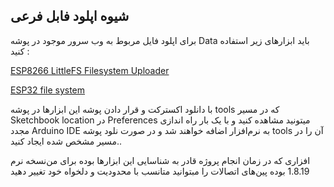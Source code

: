 ## شیوه اپلود فابل فرعی
برای اپلود فایل مربوط به وب سرور موجود در پوشه Data باید ابزارهای زیر استفاده کنید :

[ESP8266 LittleFS Filesystem Uploader](https://github.com/earlephilhower/arduino-esp8266littlefs-plugin)

[ESP32 file system](https://github.com/me-no-dev/arduino-esp32fs-plugin)

با دانلود اکسترکت و قرار دادن پوشه این ابزارها در پوشه tools که در مسیر Sketchbook location در Preferences میتونید مشاهده کنید و با یک بار راه اندازی مجدد Arduino IDE به نرم‌افزار اضافه خواهند شد و در صورت نلود پوشه tools آن را در مسیر مشخص شده ایجاد کنید..

نسخه نرم‎‌افزاری که در زمان انجام پروژه قادر به شناسایی این ابزارها بوده برای من 1.8.19 بوده 
  پین‌های اتصالات را مبتوانید متانسب با محدودیت و دلخواه خود تغییر دهید
